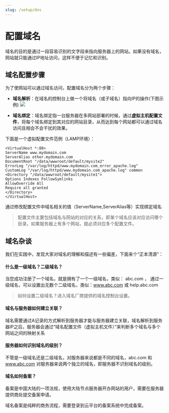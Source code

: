 ```yaml
---
slug: /setup/dns
---
```


# 配置域名

域名的目的是通过一段容易识别的文字段来指向服务器上的网站。如果没有域名，网站就只能通过IP地址访问，这样不便于记忆和识别。

## 域名配置步骤

为了使网站可以通过域名访问，配置域名分为两个步骤：

*   **域名解析**：在域名的控制台上做一个将域名（或子域名）指向IP的操作(下图示例)
![](https://libs.websoft9.com/Websoft9/DocsPicture/zh/common/domain-websoft9.png)

*   **域名绑定**：域名绑定指一台服务器在多网站部署的时候，通过**虚拟主机配置文件**，将每个域名绑定到其对应的网站目录，从而达到每个网站都可以通过域名访问且相会不会干扰的效果。

下面是一个虚拟配置文件范例（LAMP环境）：

   ~~~ 
<VirtualHost *:80>
ServerName www.mydomain.com
ServerAlias other.mydomain.com
DocumentRoot "/data/wwwroot/default/mysite2"
ErrorLog "/var/log/httpd/www.mydomain.com_error_apache.log"
CustomLog "/var/log/httpd/www.mydomain.com_apache.log" common
<Directory "/data/wwwroot/default/mysite1">
Options Indexes FollowSymlinks
AllowOverride All
Require all granted
</Directory>
</VirtualHost>
   ~~~

通过修改配置文件中域名相关的值（ServerName,ServerAlias等）实现绑定域名

> 配置文件主要包括域名与网站的对应的关系，即某个域名应该对应访问哪个目录。如果服务器上有多个网站，就必须对应多个配置文件。

## 域名杂谈

我们在实践中，发现大家对域名的理解和描述有一些偏差，下面来个“正本清源”：

#### 什么是一级域名？二级域名？

当您成功注册了一个域名，就是拥有了一个一级域名，类似： abc.com ，
通过一级域名，可以设置出无数个二级域名，类似：www.abc.com 或 help.abc.com

> 如何设置二级域名？进入域名厂商提供的域名控制台设置。

#### 域名与服务器如何建立关联？

域名需要通过A记录的方式解析到服务器才能与服务器建立关联，域名解析到服务器IP之后，服务器会通过“域名配置文件（虚拟主机文件）”来判断多个域名与多个网站之间的映射关系

#### 服务器如何识别域名的级别？

不管是一级域名还是二级域名，对服务器来说都是不同的域名，abc.com 和 www.abc.com 对服务器来说两个独立的域名，即服务器不识别域名的级别。

#### 域名如何备案？

备案是中国大陆的一项法规，使用大陆节点服务器开办网站的用户，需要在服务器提供商处提交备案申请。

域名备案是纯粹的商务流程，需要登录到云平台的备案系统中完成备案。